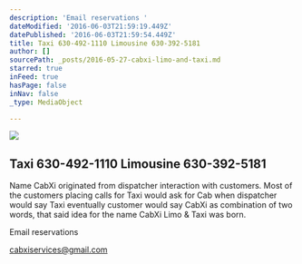 ```yaml
---
description: 'Email reservations '
dateModified: '2016-06-03T21:59:19.449Z'
datePublished: '2016-06-03T21:59:54.449Z'
title: Taxi 630-492-1110 Limousine 630-392-5181
author: []
sourcePath: _posts/2016-05-27-cabxi-limo-and-taxi.md
starred: true
inFeed: true
hasPage: false
inNav: false
_type: MediaObject

---
```

<article style=""><img src="https://s3-us-west-2.amazonaws.com/the-grid-img/p/623bae7a271b4f490763b172e9ee763fb34df742.png" /><h1>Taxi 630-492-1110 Limousine 630-392-5181</h1><p>Name CabXi originated from dispatcher interaction with customers. Most of the customers placing calls for Taxi would ask for Cab when dispatcher would say Taxi eventually customer would say CabXi as combination of two words, that said idea for the name CabXi Limo &amp; Taxi was born.</p></article>

Email reservations 

cabxiservices@gmail.com